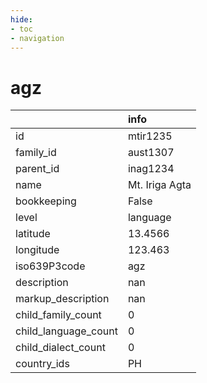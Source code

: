 ```yaml
---
hide:
- toc
- navigation
---
```

# agz
|                      | info           |
|:---------------------|:---------------|
| id                   | mtir1235       |
| family_id            | aust1307       |
| parent_id            | inag1234       |
| name                 | Mt. Iriga Agta |
| bookkeeping          | False          |
| level                | language       |
| latitude             | 13.4566        |
| longitude            | 123.463        |
| iso639P3code         | agz            |
| description          | nan            |
| markup_description   | nan            |
| child_family_count   | 0              |
| child_language_count | 0              |
| child_dialect_count  | 0              |
| country_ids          | PH             |